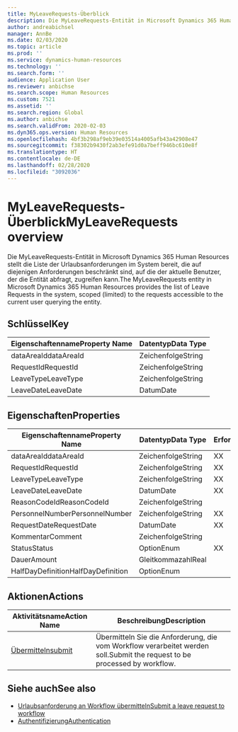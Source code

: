 ```yaml
---
title: MyLeaveRequests-Überblick
description: Die MyLeaveRequests-Entität in Microsoft Dynamics 365 Human Resources stellt die Liste der Urlaubsanforderungen im System bereit, die auf diejenigen Anforderungen beschränkt sind, auf die der aktuelle Benutzer, der die Entität abfragt, zugreifen kann.
author: andreabichsel
manager: AnnBe
ms.date: 02/03/2020
ms.topic: article
ms.prod: ''
ms.service: dynamics-human-resources
ms.technology: ''
ms.search.form: ''
audience: Application User
ms.reviewer: anbichse
ms.search.scope: Human Resources
ms.custom: 7521
ms.assetid: ''
ms.search.region: Global
ms.author: anbichse
ms.search.validFrom: 2020-02-03
ms.dyn365.ops.version: Human Resources
ms.openlocfilehash: 4bf3b298af9eb39e03514a4005afb43a42908e47
ms.sourcegitcommit: f38302b9430f2ab3efe91d0a7beff946bc610e8f
ms.translationtype: HT
ms.contentlocale: de-DE
ms.lasthandoff: 02/28/2020
ms.locfileid: "3092036"
---
```

# <a name="myleaverequests-overview"></a><span data-ttu-id="6168e-103">MyLeaveRequests-Überblick</span><span class="sxs-lookup"><span data-stu-id="6168e-103">MyLeaveRequests overview</span></span>

<span data-ttu-id="6168e-104">Die MyLeaveRequests-Entität in Microsoft Dynamics 365 Human Resources stellt die Liste der Urlaubsanforderungen im System bereit, die auf diejenigen Anforderungen beschränkt sind, auf die der aktuelle Benutzer, der die Entität abfragt, zugreifen kann.</span><span class="sxs-lookup"><span data-stu-id="6168e-104">The MyLeaveRequests entity in Microsoft Dynamics 365 Human Resources provides the list of Leave Requests in the system, scoped (limited) to the requests accessible to the current user querying the entity.</span></span>

## <a name="key"></a><span data-ttu-id="6168e-105">Schlüssel</span><span class="sxs-lookup"><span data-stu-id="6168e-105">Key</span></span>

  | <span data-ttu-id="6168e-106">Eigenschaftenname</span><span class="sxs-lookup"><span data-stu-id="6168e-106">Property Name</span></span> | <span data-ttu-id="6168e-107">Datentyp</span><span class="sxs-lookup"><span data-stu-id="6168e-107">Data Type</span></span> |
  |---------------|-----------|
  | <span data-ttu-id="6168e-108">dataAreaId</span><span class="sxs-lookup"><span data-stu-id="6168e-108">dataAreaId</span></span>    | <span data-ttu-id="6168e-109">Zeichenfolge</span><span class="sxs-lookup"><span data-stu-id="6168e-109">String</span></span>    |
  | <span data-ttu-id="6168e-110">RequestId</span><span class="sxs-lookup"><span data-stu-id="6168e-110">RequestId</span></span>     | <span data-ttu-id="6168e-111">Zeichenfolge</span><span class="sxs-lookup"><span data-stu-id="6168e-111">String</span></span>    |
  | <span data-ttu-id="6168e-112">LeaveType</span><span class="sxs-lookup"><span data-stu-id="6168e-112">LeaveType</span></span>     | <span data-ttu-id="6168e-113">Zeichenfolge</span><span class="sxs-lookup"><span data-stu-id="6168e-113">String</span></span>    |
  | <span data-ttu-id="6168e-114">LeaveDate</span><span class="sxs-lookup"><span data-stu-id="6168e-114">LeaveDate</span></span>     | <span data-ttu-id="6168e-115">Datum</span><span class="sxs-lookup"><span data-stu-id="6168e-115">Date</span></span>      |
  
## <a name="properties"></a><span data-ttu-id="6168e-116">Eigenschaften</span><span class="sxs-lookup"><span data-stu-id="6168e-116">Properties</span></span>

  | <span data-ttu-id="6168e-117">Eigenschaftenname</span><span class="sxs-lookup"><span data-stu-id="6168e-117">Property Name</span></span>     | <span data-ttu-id="6168e-118">Datentyp</span><span class="sxs-lookup"><span data-stu-id="6168e-118">Data Type</span></span> | <span data-ttu-id="6168e-119">Erforderlich</span><span class="sxs-lookup"><span data-stu-id="6168e-119">Required</span></span> |
  |-------------------|-----------|----------|
  | <span data-ttu-id="6168e-120">dataAreaId</span><span class="sxs-lookup"><span data-stu-id="6168e-120">dataAreaId</span></span>        | <span data-ttu-id="6168e-121">Zeichenfolge</span><span class="sxs-lookup"><span data-stu-id="6168e-121">String</span></span>    | <span data-ttu-id="6168e-122">X</span><span class="sxs-lookup"><span data-stu-id="6168e-122">X</span></span>        |
  | <span data-ttu-id="6168e-123">RequestId</span><span class="sxs-lookup"><span data-stu-id="6168e-123">RequestId</span></span>         | <span data-ttu-id="6168e-124">Zeichenfolge</span><span class="sxs-lookup"><span data-stu-id="6168e-124">String</span></span>    | <span data-ttu-id="6168e-125">X</span><span class="sxs-lookup"><span data-stu-id="6168e-125">X</span></span>        |
  | <span data-ttu-id="6168e-126">LeaveType</span><span class="sxs-lookup"><span data-stu-id="6168e-126">LeaveType</span></span>         | <span data-ttu-id="6168e-127">Zeichenfolge</span><span class="sxs-lookup"><span data-stu-id="6168e-127">String</span></span>    | <span data-ttu-id="6168e-128">X</span><span class="sxs-lookup"><span data-stu-id="6168e-128">X</span></span>        |
  | <span data-ttu-id="6168e-129">LeaveDate</span><span class="sxs-lookup"><span data-stu-id="6168e-129">LeaveDate</span></span>         | <span data-ttu-id="6168e-130">Datum</span><span class="sxs-lookup"><span data-stu-id="6168e-130">Date</span></span>      | <span data-ttu-id="6168e-131">X</span><span class="sxs-lookup"><span data-stu-id="6168e-131">X</span></span>        |
  | <span data-ttu-id="6168e-132">ReasonCodeId</span><span class="sxs-lookup"><span data-stu-id="6168e-132">ReasonCodeId</span></span>      | <span data-ttu-id="6168e-133">Zeichenfolge</span><span class="sxs-lookup"><span data-stu-id="6168e-133">String</span></span>    |          |
  | <span data-ttu-id="6168e-134">PersonnelNumber</span><span class="sxs-lookup"><span data-stu-id="6168e-134">PersonnelNumber</span></span>   | <span data-ttu-id="6168e-135">Zeichenfolge</span><span class="sxs-lookup"><span data-stu-id="6168e-135">String</span></span>    | <span data-ttu-id="6168e-136">X</span><span class="sxs-lookup"><span data-stu-id="6168e-136">X</span></span>        |
  | <span data-ttu-id="6168e-137">RequestDate</span><span class="sxs-lookup"><span data-stu-id="6168e-137">RequestDate</span></span>       | <span data-ttu-id="6168e-138">Datum</span><span class="sxs-lookup"><span data-stu-id="6168e-138">Date</span></span>      | <span data-ttu-id="6168e-139">X</span><span class="sxs-lookup"><span data-stu-id="6168e-139">X</span></span>        |
  | <span data-ttu-id="6168e-140">Kommentar</span><span class="sxs-lookup"><span data-stu-id="6168e-140">Comment</span></span>           | <span data-ttu-id="6168e-141">Zeichenfolge</span><span class="sxs-lookup"><span data-stu-id="6168e-141">String</span></span>    |          |
  | <span data-ttu-id="6168e-142">Status</span><span class="sxs-lookup"><span data-stu-id="6168e-142">Status</span></span>            | <span data-ttu-id="6168e-143">Option</span><span class="sxs-lookup"><span data-stu-id="6168e-143">Enum</span></span>      | <span data-ttu-id="6168e-144">X</span><span class="sxs-lookup"><span data-stu-id="6168e-144">X</span></span>        |
  | <span data-ttu-id="6168e-145">Dauer</span><span class="sxs-lookup"><span data-stu-id="6168e-145">Amount</span></span>            | <span data-ttu-id="6168e-146">Gleitkommazahl</span><span class="sxs-lookup"><span data-stu-id="6168e-146">Real</span></span>      |          |
  | <span data-ttu-id="6168e-147">HalfDayDefinition</span><span class="sxs-lookup"><span data-stu-id="6168e-147">HalfDayDefinition</span></span> | <span data-ttu-id="6168e-148">Option</span><span class="sxs-lookup"><span data-stu-id="6168e-148">Enum</span></span>      |          |

## <a name="actions"></a><span data-ttu-id="6168e-149">Aktionen</span><span class="sxs-lookup"><span data-stu-id="6168e-149">Actions</span></span>

 | <span data-ttu-id="6168e-150">Aktivitätsname</span><span class="sxs-lookup"><span data-stu-id="6168e-150">Action Name</span></span>                               | <span data-ttu-id="6168e-151">Beschreibung</span><span class="sxs-lookup"><span data-stu-id="6168e-151">Description</span></span>                                     |
 |-------------------------------------------|-------------------------------------------------|
 | [<span data-ttu-id="6168e-152">Übermitteln</span><span class="sxs-lookup"><span data-stu-id="6168e-152">submit</span></span>](hr-developer-api-myleaverequests-submit.md)   | <span data-ttu-id="6168e-153">Übermitteln Sie die Anforderung, die vom Workflow verarbeitet werden soll.</span><span class="sxs-lookup"><span data-stu-id="6168e-153">Submit the request to be processed by workflow.</span></span> |

## <a name="see-also"></a><span data-ttu-id="6168e-154">Siehe auch</span><span class="sxs-lookup"><span data-stu-id="6168e-154">See also</span></span>

- [<span data-ttu-id="6168e-155">Urlaubsanforderung an Workflow übermitteln</span><span class="sxs-lookup"><span data-stu-id="6168e-155">Submit a leave request to workflow</span></span>](hr-developer-api-myleaverequests-submit.md)
- [<span data-ttu-id="6168e-156">Authentifizierung</span><span class="sxs-lookup"><span data-stu-id="6168e-156">Authentication</span></span>](hr-developer-api-authentication.md)